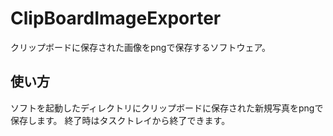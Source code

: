 # ClipBoardImageExporter
クリップボードに保存された画像をpngで保存するソフトウェア。

## 使い方
ソフトを起動したディレクトリにクリップボードに保存された新規写真をpngで保存します。
終了時はタスクトレイから終了できます。
